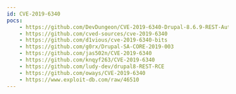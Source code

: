 ```yaml
---
id: CVE-2019-6340
pocs:
    - https://github.com/DevDungeon/CVE-2019-6340-Drupal-8.6.9-REST-Auth-Bypass
    - https://github.com/cved-sources/cve-2019-6340
    - https://github.com/d1vious/cve-2019-6340-bits
    - https://github.com/g0rx/Drupal-SA-CORE-2019-003
    - https://github.com/jas502n/CVE-2019-6340
    - https://github.com/knqyf263/CVE-2019-6340
    - https://github.com/ludy-dev/drupal8-REST-RCE
    - https://github.com/oways/CVE-2019-6340
    - https://www.exploit-db.com/raw/46510
---
```

